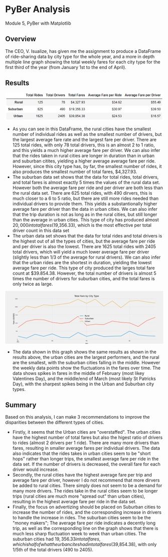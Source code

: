 # PyBer Analysis
Module 5, PyBer with Matplotlib

## Overview 
The CEO, V. Isualize, has given me the assignment to produce a DataFrame of ride-sharing data by city type for the whole year, and a more in depth multiple line graph showing the total weekly fares for each city type for the first third of the year (from January 1st to the end of April).

## Results
![summary_data_frame](https://github.com/chefcramer/PyBer_Analysis/blob/main/analysis/pyber%20summary%20DF.PNG)
- As you can see in this DataFrame, the rural cities have the smallest number of individual rides as well as the smallest number of drivers, but the largest average fare rate and the largest fare per driver. There are 125 total rides, with only 78 total drivers, this is an almost 2 to 1 ratio, and this yields a much higher average fare per driver. We can also infer that the rides taken in rural cities are longer in duration than in urban and suburban citites, yielding a higher average average fare per ride. However, since this city type has, by far, the smallest number of rides, it also produces the smallest number of total fares, $4,327.93.
- The suburban data set shows that the data for total rides, total drivers, and total fares is almost exactly 5 times the values of the rural data set. However both the average fare per ride and per driver are both less than the rural data set. There are 625 total rides, with 490 dirvers, this is much closer to a 6 to 5 ratio, but there are still more rides needed than individual drivers to provide them. This yields a substantionally higher average fare per driver than the data in urban cities. We can also infer that the trip duration is not as long as in the rural cities, but still longer than the average in urban cities. This type of city has produced almost $20,000 in total fares ($19,356.33), which is the most effective per total driver count in this data set
- The urban data set shows that the data for total rides and total drivers is the highest out of all the types of cities, but the average fare per ride and per driver is also the lowest. There are 1625 total rides with 2405 total drivers, which will yield a much lower average fare per driver (slightly less than 1/3 of the average for rural drivers). We can also infer that the urban rides are the shortest in duration, yielding the lowest average fare per ride. This type of city produced the larges total fare count at $39.854.38. However, the total number of drivers is almost 5 times the number of drivers for suburban cities, and the total fares is only twice as large.


![summary_graph](https://github.com/chefcramer/PyBer_Analysis/blob/main/analysis/Pyber_fare_summary.png)
- The data shown in this graph shows the same results as shown in the results above, the urban cities are the largest performers, and the rural are the smallest, with the suburban cities falling in the middle. However the weekly data points show the fluctuations in the fares over time. The data shows spikes in fares in the middle of February (most likey Valentines Day), and the middle/end of March (most likely St Patricks Day), with the sharpest spikes being in the Urban and Suburban city types. 

## Summary
Based on this analysis, I can make 3 recommendations to improve the disparities between the different types of cities. 
- Firstly, it seems that the Urban cities are "overstaffed". The urban cities have the highest number of total fares but also the higest ratio of drivers to rides (almost 2 drivers per 1 ride). There are many more drivers than fares, resulting in smaller average fares per individual drivers. The data also indicates that the rides takes in urban cities seem to be "short hops" rather than longer trips, the smallest average fare per ride in the data set. If the number of drivers is decreased, the overall fare for each driver would increase. 
- Secondly, the rural cities have the highest average fare per trip and average fare per driver, however I do not recommend that more dirvers be added to rural cities. There simply does not seem to be a demand for many more drivers. The rides take in the rural cities seem to be longer trips (rural cities are much more "spread out" than urban cities), resulting in the highest average fare per ride in the data set.
- Finally, the focus on advertizing should be placed on Suburban cities to increase the number of rides, and the corresponding increase in drivers to handle the increase in rides. The suburban cities seem to be the "money makers"; The average fare per ride indicates a decently long trip, as well as the corresponding line on the graph shows that there is much less sharp fluctuation week to week than urban cities. The suburban cities had $19,356.33 in total fares, which is half of what the urban cites had in total fares ($39,854.38), with only 1/5th of the total drivers (490 to 2405).
